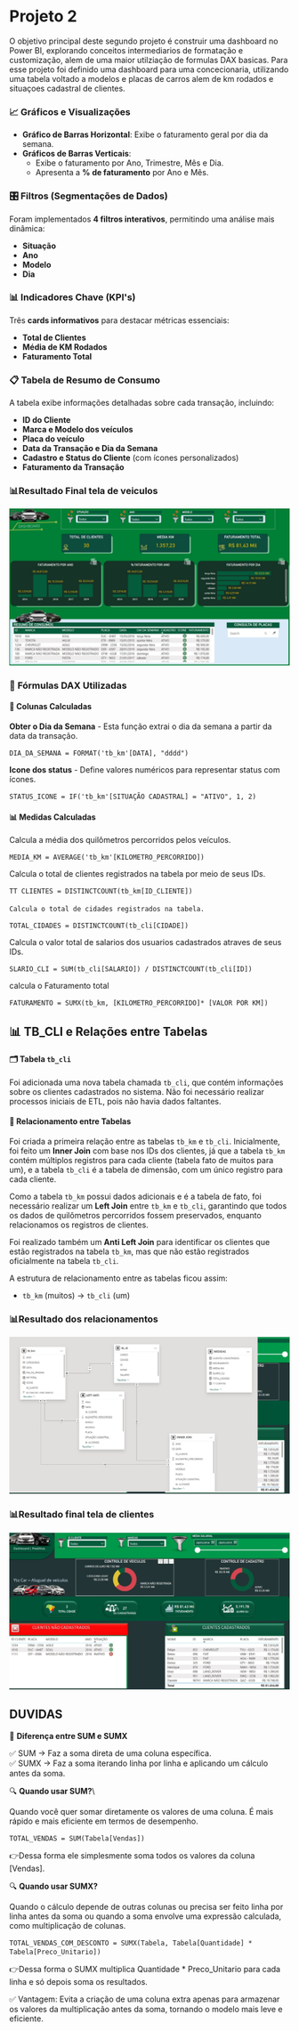 
# **Projeto 2**
O objetivo principal deste segundo projeto é construir uma dashboard no Power BI, explorando conceitos intermediarios de formatação e customização, alem de uma maior utilziação de formulas DAX basicas. Para esse projeto foi definido uma dashboard para uma concecionaria, utilizando uma tabela voltado a modelos e placas de carros alem de km rodados e situaçoes cadastral de clientes.

### 📈 **Gráficos e Visualizações**  
- **Gráfico de Barras Horizontal**: Exibe o faturamento geral por dia da semana.  
- **Gráficos de Barras Verticais**:  
  - Exibe o faturamento por Ano, Trimestre, Mês e Dia.  
  - Apresenta a **% de faturamento** por Ano e Mês.  

### 🎛️ **Filtros (Segmentações de Dados)**  
Foram implementados **4 filtros interativos**, permitindo uma análise mais dinâmica:  
- **Situação**  
- **Ano**  
- **Modelo**  
- **Dia**  

### 📊 **Indicadores Chave (KPI's)**  
Três **cards informativos** para destacar métricas essenciais:  
- **Total de Clientes**  
- **Média de KM Rodados**  
- **Faturamento Total**  

### 📋 **Tabela de Resumo de Consumo**  
A tabela exibe informações detalhadas sobre cada transação, incluindo:  
- **ID do Cliente**  
- **Marca e Modelo dos veículos**  
- **Placa do veículo**  
- **Data da Transação e Dia da Semana**  
- **Cadastro e Status do Cliente** (com ícones personalizados)  
- **Faturamento da Transação**  
###  📊**Resultado Final tela de veiculos**
![image](https://github.com/Dyest/AtividadesPowerBi/blob/main/Projeto-2/images/pag_1.jpg)

### 📌 **Fórmulas DAX Utilizadas**  

#### 📅 **Colunas Calculadas**  
**Obter o Dia da Semana** - Esta função extrai o dia da semana a partir da data da transação.  

```DAX
DIA_DA_SEMANA = FORMAT('tb_km'[DATA], "dddd")
```
**Icone dos status** - Define valores numéricos para representar status com ícones.
```DAX
STATUS_ICONE = IF('tb_km'[SITUAÇÃO CADASTRAL] = "ATIVO", 1, 2)
```

#### 📊 **Medidas Calculadas**

Calcula a média dos quilômetros percorridos pelos veículos.

```DAX
MEDIA_KM = AVERAGE('tb_km'[KILOMETRO_PERCORRIDO])
```

Calcula o total de clientes registrados na tabela por meio de seus IDs. 
```DAX
TT CLIENTES = DISTINCTCOUNT(tb_km[ID_CLIENTE])

Calcula o total de cidades registrados na tabela. 
```
```DAX
TOTAL_CIDADES = DISTINCTCOUNT(tb_cli[CIDADE])
```
Calcula o valor total de salarios dos usuarios cadastrados atraves de seus IDs. 
```DAX
SLARIO_CLI = SUM(tb_cli[SALARIO]) / DISTINCTCOUNT(tb_cli[ID])
```

calcula o Faturamento total
```DAX
FATURAMENTO = SUMX(tb_km, [KILOMETRO_PERCORRIDO]* [VALOR POR KM])
```
## 📊 **TB_CLI e Relações entre Tabelas**

#### 🗂 **Tabela `tb_cli`**  
Foi adicionada uma nova tabela chamada `tb_cli`, que contém informações sobre os clientes cadastrados no sistema. Não foi necessário realizar processos iniciais de ETL, pois não havia dados faltantes.

#### 🔗 **Relacionamento entre Tabelas**  
Foi criada a primeira relação entre as tabelas `tb_km` e `tb_cli`. Inicialmente, foi feito um **Inner Join** com base nos IDs dos clientes, já que a tabela `tb_km` contém múltiplos registros para cada cliente (tabela fato de muitos para um), e a tabela `tb_cli` é a tabela de dimensão, com um único registro para cada cliente.

Como a tabela `tb_km` possui dados adicionais e é a tabela de fato, foi necessário realizar um **Left Join** entre `tb_km` e `tb_cli`, garantindo que todos os dados de quilômetros percorridos fossem preservados, enquanto relacionamos os registros de clientes.

 
Foi realizado também um **Anti Left Join** para identificar os clientes que estão registrados na tabela `tb_km`, mas que não estão registrados oficialmente na tabela `tb_cli`.

A estrutura de relacionamento entre as tabelas ficou assim:
- `tb_km` (muitos) → `tb_cli` (um)


###  📊**Resultado dos relacionamentos**
![image](https://github.com/Dyest/AtividadesPowerBi/blob/main/Projeto-2/images/relacionamento.jpg)

###  📊**Resultado final tela de clientes**
![image](https://github.com/Dyest/AtividadesPowerBi/blob/main/Projeto-2/images/pag_2.jpg)
## **DUVIDAS**

📌 **Diferença entre SUM e SUMX**

✅ SUM → Faz a soma direta de uma coluna específica. \
✅ SUMX → Faz a soma iterando linha por linha e aplicando um cálculo antes da soma.

🔍 **Quando usar SUM?**\

Quando você quer somar diretamente os valores de uma coluna.
É mais rápido e mais eficiente em termos de desempenho.

```DAX
TOTAL_VENDAS = SUM(Tabela[Vendas])
```
👉Dessa forma ele simplesmente soma todos os valores da coluna [Vendas].

🔍 **Quando usar SUMX?**

Quando o cálculo depende de outras colunas ou precisa ser feito linha por linha antes da soma ou quando a soma envolve uma expressão calculada, como multiplicação de colunas.

```DAX
TOTAL_VENDAS_COM_DESCONTO = SUMX(Tabela, Tabela[Quantidade] * Tabela[Preco_Unitario])
```
👉Dessa forma o SUMX multiplica Quantidade * Preco_Unitario para cada linha e só depois soma os resultados.

✅ Vantagem: Evita a criação de uma coluna extra apenas para armazenar os valores da multiplicação antes da soma, tornando o modelo mais leve e eficiente.

